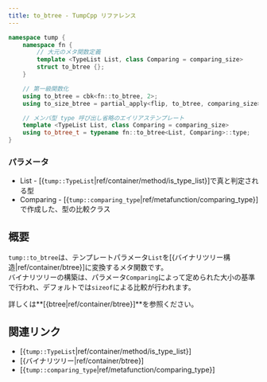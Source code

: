 ```yaml
---
title: to_btree - TumpCpp リファレンス
---
```


```cpp
namespace tump {
    namespace fn {
        // 大元のメタ関数定義
        template <TypeList List, class Comparing = comparing_size>
        struct to_btree {};
    }

    // 第一級関数化
    using to_btree = cbk<fn::to_btree, 2>;
    using to_size_btree = partial_apply<flip, to_btree, comparing_size>;

    // メンバ型 type 呼び出し省略のエイリアステンプレート
    template <TypeList List, class Comparing = comparing_size>
    using to_btree_t = typename fn::to_btree<List, Comparing>::type;
}
```

### パラメータ

- List - [{`tump::TypeList`|ref/container/method/is_type_list}]で真と判定される型
- Comparing - [{`tump::comparing_type`|ref/metafunction/comparing_type}]で作成した、型の比較クラス

## 概要

`tump::to_btree`は、テンプレートパラメータ`List`を[{バイナリツリー構造|ref/container/btree}]に変換するメタ関数です。  
バイナリツリーの構築は、パラメータ`Comparing`によって定められた大小の基準で行われ、デフォルトでは`sizeof`による比較が行われます。

詳しくは**[{btree|ref/container/btree}]**を参照ください。

## 関連リンク

- [{`tump::TypeList`|ref/container/method/is_type_list}]
- [{バイナリツリー|ref/container/btree}]
- [{`tump::comparing_type`|ref/metafunction/comparing_type}]
